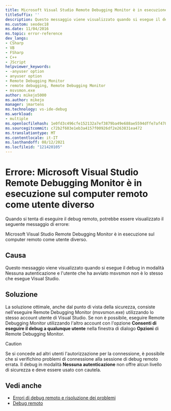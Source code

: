 ```yaml
---
title: Microsoft Visual Studio Remote Debugging Monitor è in esecuzione sul computer remoto come utente diverso
titleSuffix: ''
description: Questo messaggio viene visualizzato quando si esegue il debug in modalità Nessuna autenticazione e l'utente che ha avviato msvsmon non è lo stesso che esegue Visual Studio.
ms.custom: seodec18
ms.date: 11/04/2016
ms.topic: error-reference
dev_langs:
- CSharp
- VB
- FSharp
- C++
- JScript
helpviewer_keywords:
- -anyuser option
- anyuser option
- Remote Debugging Monitor
- remote debugging, Remote Debugging Monitor
- msvsmon.exe
author: mikejo5000
ms.author: mikejo
manager: jmartens
ms.technology: vs-ide-debug
ms.workload:
- multiple
ms.openlocfilehash: 1e0fd3c496cfe152132a7ef3879ba49e688ae5594dffe7af478f1616767ed7d8
ms.sourcegitcommit: c72b2f603e1eb3a4157f00926df2e263831ea472
ms.translationtype: MT
ms.contentlocale: it-IT
ms.lasthandoff: 08/12/2021
ms.locfileid: "121420105"
---
```

# <a name="error-the-microsoft-visual-studio-remote-debugging-monitor-on-the-remote-computer-is-running-as-a-different-user"></a>Errore: Microsoft Visual Studio Remote Debugging Monitor è in esecuzione sul computer remoto come utente diverso
Quando si tenta di eseguire il debug remoto, potrebbe essere visualizzato il seguente messaggio di errore:

 Microsoft Visual Studio Remote Debugging Monitor è in esecuzione sul computer remoto come utente diverso.

## <a name="cause"></a>Causa
 Questo messaggio viene visualizzato quando si esegue il debug in modalità Nessuna autenticazione e l'utente che ha avviato msvsmon non è lo stesso che esegue Visual Studio.

## <a name="solution"></a>Soluzione
 La soluzione ottimale, anche dal punto di vista della sicurezza, consiste nell'eseguire Remote Debugging Monitor (msvsmon.exe) utilizzando lo stesso account utente di Visual Studio. Se non è possibile, eseguire Remote Debugging Monitor utilizzando l'altro account con l'opzione **Consenti di eseguire il debug a qualunque utente** nella finestra di dialogo **Opzioni** di Remote Debugging Monitor.

> [!CAUTION]
> Se si concede ad altri utenti l'autorizzazione per la connessione, è possibile che si verifichino problemi di connessione alla sessione di debug remoto errata. Il debug in modalità **Nessuna autenticazione** non offre alcun livello di sicurezza e deve essere usato con cautela.

## <a name="see-also"></a>Vedi anche
- [Errori di debug remoto e risoluzione dei problemi](../debugger/remote-debugging-errors-and-troubleshooting.md)
- [Debug remoto](../debugger/remote-debugging.md)
